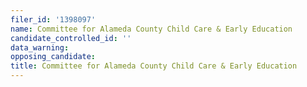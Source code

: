 ```yaml
---
filer_id: '1398097'
name: Committee for Alameda County Child Care & Early Education
candidate_controlled_id: ''
data_warning: 
opposing_candidate: 
title: Committee for Alameda County Child Care & Early Education
---
```

